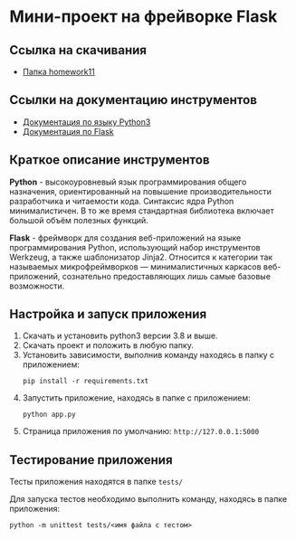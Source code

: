 # Мини-проект на фрейворке Flask
## Ссылка на скачивания

- [Папка homework11](https://github.com/Rycroft-Philostrate/Sky.pro.git)

## Ссылки на документацию инструментов

- [Документация по языку Python3](https://docs.python.org/3/)
- [Документация по Flask](https://flask.palletsprojects.com/en/2.1.x/)

## Краткое описание инструментов

**Python** - высокоуровневый язык программирования общего назначения, ориентированный на повышение производительности разработчика и читаемости кода. Синтаксис ядра Python минималистичен. В то же время стандартная библиотека включает большой объём полезных функций.

**Flask** - фреймворк для создания веб-приложений на языке программирования Python, использующий набор инструментов Werkzeug, а также шаблонизатор Jinja2. Относится к категории так называемых микрофреймворков — минималистичных каркасов веб-приложений, сознательно предоставляющих лишь самые базовые возможности.

## Настройка и запуск приложения

1. Скачать и установить python3 версии 3.8 и выше.
2. Скачать проект и положить в любую папку.
3. Установить зависимости, выполнив команду находясь в папку с приложением:
    ```
   pip install -r requirements.txt
   ```
4. Запустить приложение, находясь в папке с приложением:
    ```
   python app.py
   ```
5. Страница приложения по умолчанию: `http://127.0.0.1:5000`

## Тестирование приложения

Тесты приложения находятся в папке `tests/`

Для запуска тестов необходимо выполнить команду, находясь в папке приложения:
```
python -m unittest tests/<имя файла с тестом>
```
